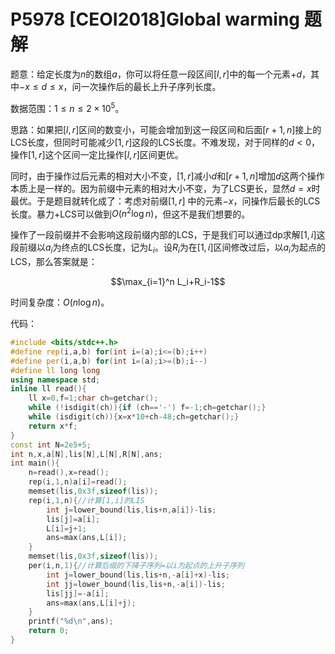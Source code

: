 # P5978 [CEOI2018]Global warming 题解

题意：给定长度为$n$的数组$a$，你可以将任意一段区间$[l,r]$中的每一个元素$+d$，其中$-x\le d\le x$，问一次操作后的最长上升子序列长度。

数据范围：$1\le n\le 2\times 10^5$。

思路：如果把$[l,r]$区间的数变小，可能会增加到这一段区间和后面$[r+1,n]$接上的LCS长度，但同时可能减少$[1,r]$这段的LCS长度。不难发现，对于同样的$d<0$，操作$[1,r]$这个区间一定比操作$[l,r]$区间更优。

同时，由于操作过后元素的相对大小不变，$[1,r]$减小$d$和$[r+1,n]$增加$d$这两个操作本质上是一样的。因为前缀中元素的相对大小不变，为了LCS更长，显然$d=x$时最优。于是题目就转化成了：考虑对前缀$[1,r]$ 中的元素$-x$，问操作后最长的LCS长度。暴力+LCS可以做到$O(n^2\log n)$，但这不是我们想要的。

操作了一段前缀并不会影响这段前缀内部的LCS，于是我们可以通过dp求解$[1,i]$这段前缀以$a_i$为终点的LCS长度，记为$L_i$。设$R_i$为在$[1,i]$区间修改过后，以$a_i$为起点的LCS，那么答案就是：

$$\max_{i=1}^n L_i+R_i-1$$

时间复杂度：$O(n\log n)$。

代码：

```cpp
#include <bits/stdc++.h>
#define rep(i,a,b) for(int i=(a);i<=(b);i++)
#define per(i,a,b) for(int i=(a);i>=(b);i--)
#define ll long long
using namespace std;
inline ll read(){
    ll x=0,f=1;char ch=getchar();
    while (!isdigit(ch)){if (ch=='-') f=-1;ch=getchar();}
    while (isdigit(ch)){x=x*10+ch-48;ch=getchar();}
    return x*f;
}
const int N=2e5+5;
int n,x,a[N],lis[N],L[N],R[N],ans;
int main(){
    n=read(),x=read();
    rep(i,1,n)a[i]=read();
    memset(lis,0x3f,sizeof(lis));
    rep(i,1,n){//计算[1,i]的LIS
        int j=lower_bound(lis,lis+n,a[i])-lis;
        lis[j]=a[i];
        L[i]=j+1;
        ans=max(ans,L[i]);
    }
    memset(lis,0x3f,sizeof(lis));
    per(i,n,1){//计算后缀的下降子序列=以i为起点的上升子序列
        int j=lower_bound(lis,lis+n,-a[i]+x)-lis;
        int jj=lower_bound(lis,lis+n,-a[i])-lis;
        lis[jj]=-a[i];
        ans=max(ans,L[i]+j);
    }
    printf("%d\n",ans);
    return 0;
}
```


